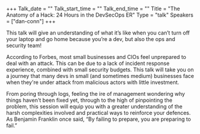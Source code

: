 +++
Talk_date = ""
Talk_start_time = ""
Talk_end_time = ""
Title = "The Anatomy of a Hack: 24 Hours in the DevSecOps ER"
Type = "talk"
Speakers = ["dan-conn"]
+++

This talk will give an understanding of what it’s like when you can’t turn off your laptop and go home because you’re a dev, but also the ops and security team!

According to Forbes, most small businesses and CIOs feel unprepared to deal with an attack. This can be due to a lack of incident response experience, combined with small security budgets. This talk will take you on a journey that many devs in small (and sometimes medium) businesses face when they're under attack from malicious actors with little investment.

From poring through logs, feeling the ire of management wondering why things haven't been fixed yet, through to the high of pinpointing the problem, this session will equip you with a greater understanding of the harsh complexities involved and practical ways to reinforce your defences. As Benjamin Franklin once said, “By failing to prepare, you are preparing to fail.”